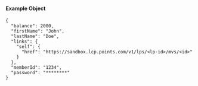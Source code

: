 #### Example Object

    {
      "balance": 2000,
      "firstName": "John",
      "lastName": "Doe",
      "links": {
        "self": {
          "href": "https://sandbox.lcp.points.com/v1/lps/<lp-id>/mvs/<id>"
        }
      },
      "memberId": "1234",
      "password": "********"
    }
